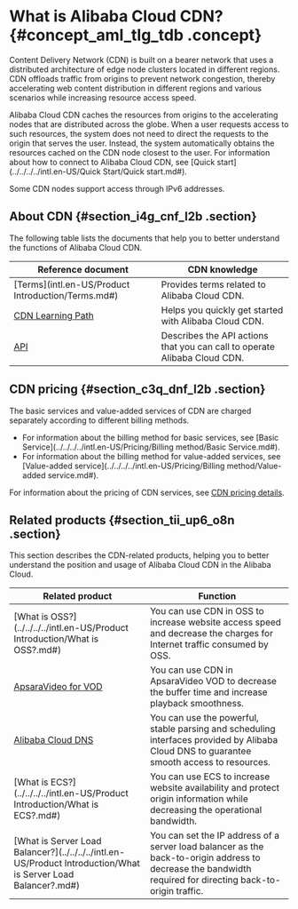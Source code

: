 # What is Alibaba Cloud CDN? {#concept_aml_tlg_tdb .concept}

Content Delivery Network \(CDN\) is built on a bearer network that uses a distributed architecture of edge node clusters located in different regions. CDN offloads traffic from origins to prevent network congestion, thereby accelerating web content distribution in different regions and various scenarios while increasing resource access speed.

Alibaba Cloud CDN caches the resources from origins to the accelerating nodes that are distributed across the globe. When a user requests access to such resources, the system does not need to direct the requests to the origin that serves the user. Instead, the system automatically obtains the resources cached on the CDN node closest to the user. For information about how to connect to Alibaba Cloud CDN, see [Quick start](../../../../intl.en-US/Quick Start/Quick start.md#).

Some CDN nodes support access through IPv6 addresses.

## About CDN {#section_i4g_cnf_l2b .section}

The following table lists the documents that help you to better understand the functions of Alibaba Cloud CDN.

|Reference document|CDN knowledge|
|------------------|-------------|
|[Terms](intl.en-US/Product Introduction/Terms.md#)|Provides terms related to Alibaba Cloud CDN.|
|[CDN Learning Path](https://www.alibabacloud.com/getting-started/learningpath/cdn)|Helps you quickly get started with Alibaba Cloud CDN.|
|[API](https://www.alibabacloud.com/help/en/doc-detail/91856.htm)|Describes the API actions that you can call to operate Alibaba Cloud CDN.|

## CDN pricing {#section_c3q_dnf_l2b .section}

The basic services and value-added services of CDN are charged separately according to different billing methods.

-   For information about the billing method for basic services, see [Basic Service](../../../../intl.en-US/Pricing/Billing method/Basic Service.md#).
-   For information about the billing method for value-added services, see [Value-added service](../../../../intl.en-US/Pricing/Billing method/Value-added service.md#).

For information about the pricing of CDN services, see [CDN pricing details](https://www.alibabacloud.com/product/cdn/pricing).

## Related products {#section_tii_up6_o8n .section}

This section describes the CDN-related products, helping you to better understand the position and usage of Alibaba Cloud CDN in the Alibaba Cloud.

|Related product|Function|
|---------------|--------|
|[What is OSS?](../../../../intl.en-US/Product Introduction/What is OSS?.md#)|You can use CDN in OSS to increase website access speed and decrease the charges for Internet traffic consumed by OSS.|
|[ApsaraVideo for VOD](https://www.alibabacloud.com/help/product/29932.htm?spm=a2c63.m28257.a1.44.570b5922KlB7Uv)|You can use CDN in ApsaraVideo VOD to decrease the buffer time and increase playback smoothness.|
|[Alibaba Cloud DNS](https://www.alibabacloud.com/help/product/34269.htm?spm=a2c63.m28257.a1.52.76e95922llSifd)|You can use the powerful, stable parsing and scheduling interfaces provided by Alibaba Cloud DNS to guarantee smooth access to resources.|
|[What is ECS?](../../../../intl.en-US/Product Introduction/What is ECS?.md#)|You can use ECS to increase website availability and protect origin information while decreasing the operational bandwidth.|
|[What is Server Load Balancer?](../../../../intl.en-US/Product Introduction/What is Server Load Balancer?.md#)|You can set the IP address of a server load balancer as the back-to-origin address to decrease the bandwidth required for directing back-to-origin traffic.|

